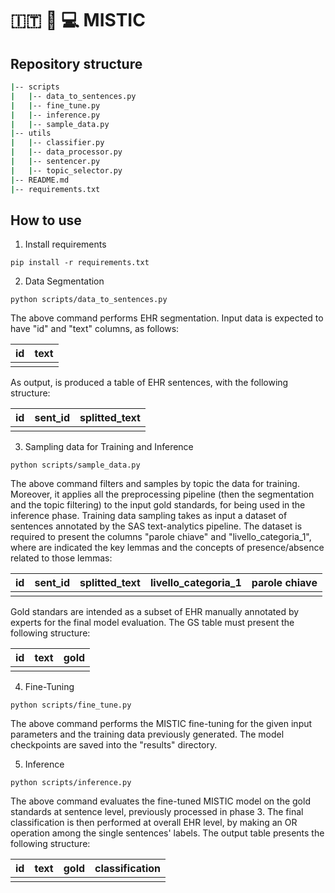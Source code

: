 # :it: :hospital: :computer: MISTIC


## Repository structure 

```bash
|-- scripts
|   |-- data_to_sentences.py
|   |-- fine_tune.py
|   |-- inference.py
|   |-- sample_data.py
|-- utils
|   |-- classifier.py
|   |-- data_processor.py
|   |-- sentencer.py
|   |-- topic_selector.py
|-- README.md
|-- requirements.txt
```

## How to use

1. Install requirements

```
pip install -r requirements.txt
```

2. Data Segmentation

```
python scripts/data_to_sentences.py
```

The above command performs EHR segmentation. 
Input data is expected to have "id" and "text" columns, as follows: 

| id | text |
|----|-----:| 
|    |      | 

As output, is produced a table of EHR sentences, with the following structure:
  
| id | sent_id | splitted_text |
|----|:-------:|--------------:|
|    |         |               |
   

3. Sampling data for Training and Inference

```
python scripts/sample_data.py
```

The above command filters and samples by topic the data for training. Moreover, it applies all the preprocessing pipeline (then the segmentation and the topic filtering) to the input gold standards, for being used in the inference phase.
Training data sampling takes as input a dataset of sentences annotated by the SAS text-analytics pipeline. The dataset is required to present the columns "parole chiave" and "livello_categoria_1", where are indicated the key lemmas and the concepts of presence/absence related to those lemmas:

| id | sent_id | splitted_text | livello_categoria_1 | parole chiave |
|----|:-------:|:-------------:|:-------------------:|---------------:
|    |         |               |                     |               |

Gold standars are intended as a subset of EHR manually annotated by experts for the final model evaluation. The GS table must present the following structure: 

| id | text | gold |
|----|:----:|-----:|
|    |      |      |       


4. Fine-Tuning

```
python scripts/fine_tune.py
```

The above command performs the MISTIC fine-tuning for the given input parameters and the training data previously generated. 
The model checkpoints are saved into the "results" directory. 

5. Inference

```
python scripts/inference.py
```

The above command evaluates the fine-tuned MISTIC model on the gold standards at sentence level, previously processed in phase 3. 
The final classification is then performed at overall EHR level, by making an OR operation among the single sentences' labels. 
The output table presents the following structure:

| id | text | gold  | classification |
|----|:----:|:-----:|---------------:|
|    |      |       |                |


